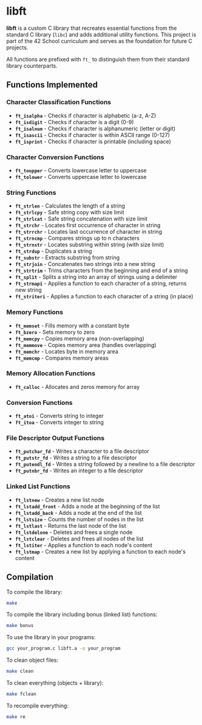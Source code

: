 # libft

**libft** is a custom C library that recreates essential functions from the standard C library (`libc`) and adds additional utility functions. This project is part of the 42 School curriculum and serves as the foundation for future C projects.

All functions are prefixed with `ft_` to distinguish them from their standard library counterparts.

## Functions Implemented

### Character Classification Functions
- **`ft_isalpha`** - Checks if character is alphabetic (a-z, A-Z)
- **`ft_isdigit`** - Checks if character is a digit (0-9)
- **`ft_isalnum`** - Checks if character is alphanumeric (letter or digit)
- **`ft_isascii`** - Checks if character is within ASCII range (0-127)
- **`ft_isprint`** - Checks if character is printable (including space)

### Character Conversion Functions
- **`ft_toupper`** - Converts lowercase letter to uppercase
- **`ft_tolower`** - Converts uppercase letter to lowercase

### String Functions
- **`ft_strlen`** - Calculates the length of a string
- **`ft_strlcpy`** - Safe string copy with size limit
- **`ft_strlcat`** - Safe string concatenation with size limit
- **`ft_strchr`** - Locates first occurrence of character in string
- **`ft_strrchr`** - Locates last occurrence of character in string
- **`ft_strncmp`** - Compares strings up to n characters
- **`ft_strnstr`** - Locates substring within string (with size limit)
- **`ft_strdup`** - Duplicates a string
- **`ft_substr`** - Extracts substring from string
- **`ft_strjoin`** - Concatenates two strings into a new string
- **`ft_strtrim`** - Trims characters from the beginning and end of a string
- **`ft_split`** - Splits a string into an array of strings using a delimiter
- **`ft_strmapi`** - Applies a function to each character of a string, returns new string
- **`ft_striteri`** - Applies a function to each character of a string (in place)

### Memory Functions
- **`ft_memset`** - Fills memory with a constant byte
- **`ft_bzero`** - Sets memory to zero
- **`ft_memcpy`** - Copies memory area (non-overlapping)
- **`ft_memmove`** - Copies memory area (handles overlapping)
- **`ft_memchr`** - Locates byte in memory area
- **`ft_memcmp`** - Compares memory areas

### Memory Allocation Functions
- **`ft_calloc`** - Allocates and zeros memory for array

### Conversion Functions
- **`ft_atoi`** - Converts string to integer
- **`ft_itoa`** - Converts integer to string

### File Descriptor Output Functions
- **`ft_putchar_fd`** - Writes a character to a file descriptor
- **`ft_putstr_fd`** - Writes a string to a file descriptor
- **`ft_putendl_fd`** - Writes a string followed by a newline to a file descriptor
- **`ft_putnbr_fd`** - Writes an integer to a file descriptor

### Linked List Functions
- **`ft_lstnew`** - Creates a new list node
- **`ft_lstadd_front`** - Adds a node at the beginning of the list
- **`ft_lstadd_back`** - Adds a node at the end of the list
- **`ft_lstsize`** - Counts the number of nodes in the list
- **`ft_lstlast`** - Returns the last node of the list
- **`ft_lstdelone`** - Deletes and frees a single node
- **`ft_lstclear`** - Deletes and frees all nodes of the list
- **`ft_lstiter`** - Applies a function to each node's content
- **`ft_lstmap`** - Creates a new list by applying a function to each node's content

## Compilation

To compile the library:
```bash
make
```
To compile the library including bonus (linked list) functions:
```bash
make bonus
```
To use the library in your programs:
```bash
gcc your_program.c libft.a -o your_program
```

To clean object files:
```bash
make clean
```

To clean everything (objects + library):
```bash
make fclean
```

To recompile everything:
```bash
make re
```

